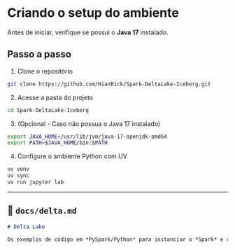 # Criando o setup do ambiente

Antes de iniciar, verifique se possui o **Java 17** instalado.

## Passo a passo

1. Clone o repositório
```bash
git clone https://github.com/HianRick/Spark-DeltaLake-Iceberg.git
```
2. Acesse a pasta do projeto
```bash
cd Spark-DeltaLake-Iceberg
```
3. (Opcional - Caso não possua o Java 17 instalado)
```bash
export JAVA_HOME=/usr/lib/jvm/java-17-openjdk-amd64
export PATH=$JAVA_HOME/bin:$PATH
```
4. Configure o ambiente Python com UV
```bash
uv venv
uv sync
uv run jupyter lab
```


---

## 📄 `docs/delta.md`

```markdown
# Delta Lake

Os exemplos de código em *PySpark/Python* para instanciar o *Spark* e realizar a criação e manipulação de uma tabela *Delta Lake* encontram-se no arquivo: notebooks/Delta.ipynb


